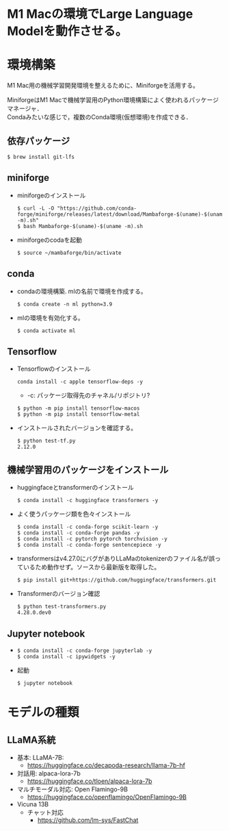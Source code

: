 M1 Macの環境でLarge Language Modelを動作させる。
===


# 環境構築

M1 Mac用の機械学習開発環境を整えるために、Miniforgeを活用する。  

MiniforgeはM1 Macで機械学習用のPython環境構築によく使われるパッケージマネージャ．  
Condaみたいな感じで，複数のConda環境(仮想環境)を作成できる．

## 依存パッケージ
```
$ brew install git-lfs
```

## miniforge

- miniforgeのインストール
  ```
  $ curl -L -O "https://github.com/conda-forge/miniforge/releases/latest/download/Mambaforge-$(uname)-$(uname -m).sh"
  $ bash Mambaforge-$(uname)-$(uname -m).sh
  ```

- miniforgeのcodaを起動
  ```
  $ source ~/mambaforge/bin/activate
  ```

## conda

- condaの環境構築. mlの名前で環境を作成する。

  ```
  $ conda create -n ml python=3.9
  ```

- mlの環境を有効化する。

  ```
  $ conda activate ml
  ```

## Tensorflow

- Tensorflowのインストール
  ```
  conda install -c apple tensorflow-deps -y
  ```
  - -c: パッケージ取得先のチャネル/リポジトリ?

  ```
  $ python -m pip install tensorflow-macos
  $ python -m pip install tensorflow-metal
  ```


- インストールされたバージョンを確認する。
  ```
  $ python test-tf.py
  2.12.0
  ```

## 機械学習用のパッケージをインストール

- huggingfaceとtransformerのインストール
  ```
  $ conda install -c huggingface transformers -y
  ```


- よく使うパッケージ類を色々インストール
  ```
  $ conda install -c conda-forge scikit-learn -y
  $ conda install -c conda-forge pandas -y
  $ conda install -c pytorch pytorch torchvision -y
  $ conda install -c conda-forge sentencepiece -y
  ```

- transformersはv4.27.0にバグがありLLaMaのtokenizerのファイル名が誤っているため動作せず。ソースから最新版を取得した。
  ```
  $ pip install git+https://github.com/huggingface/transformers.git
  ```

- Transformerのバージョン確認
  ```
  $ python test-transformers.py
  4.28.0.dev0
  ```

## Jupyter notebook

- 
  ```
  $ conda install -c conda-forge jupyterlab -y
  $ conda install -c ipywidgets -y
  ```

- 起動
  ```
  $ jupyter notebook
  ```


# モデルの種類

## LLaMA系統
- 基本: LLaMA-7B:
  - https://huggingface.co/decapoda-research/llama-7b-hf
- 対話用: alpaca-lora-7b
  - https://huggingface.co/tloen/alpaca-lora-7b
- マルチモーダル対応: Open Flamingo-9B
  - https://huggingface.co/openflamingo/OpenFlamingo-9B
- Vicuna 13B
  - チャット対応
    - https://github.com/lm-sys/FastChat